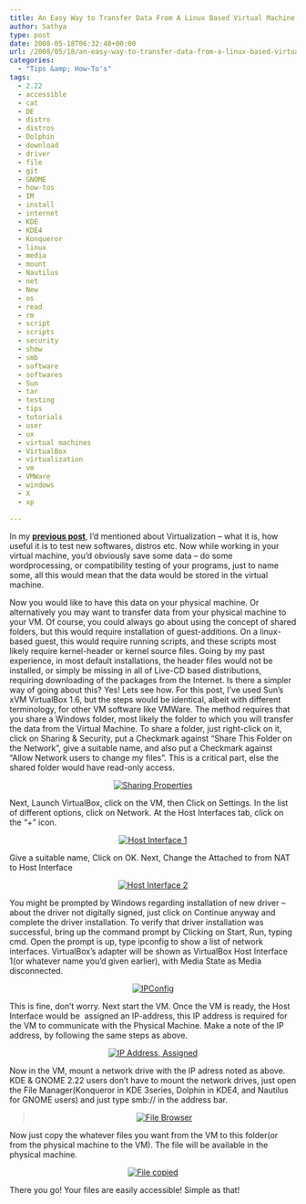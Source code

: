 ```yaml
---
title: An Easy Way to Transfer Data From A Linux Based Virtual Machine to Windows Host(And Vice Versa)
author: Sathya
type: post
date: 2008-05-18T06:32:48+00:00
url: /2008/05/18/an-easy-way-to-transfer-data-from-a-linux-based-virtual-machine-to-windows-hostand-vice-versa/
categories:
  - "Tips &amp; How-To's"
tags:
  - 2.22
  - accessible
  - cat
  - DE
  - distro
  - distros
  - Dolphin
  - download
  - driver
  - file
  - git
  - GNOME
  - how-tos
  - IM
  - install
  - internet
  - KDE
  - KDE4
  - Konqueror
  - linux
  - media
  - mount
  - Nautilus
  - net
  - New
  - os
  - read
  - rm
  - script
  - scripts
  - security
  - show
  - smb
  - software
  - softwares
  - Sun
  - tar
  - testing
  - tips
  - tutorials
  - user
  - ux
  - virtual machines
  - VirtualBox
  - virtualization
  - vm
  - VMWare
  - windows
  - X
  - xp

---
```

In my **<a href="https://sathyasays.com/wp-admin/sathyasays.com/2008/01/22/virtualization-concepts-and-basics-for-dummies" target="_blank">previous post</a>**, I&#8217;d mentioned about Virtualization &#8211; what it is, how useful it is to test new softwares, distros etc. Now while working in your virtual machine, you&#8217;d obviously save some data &#8211; do some wordprocessing, or compatibility testing of your programs, just to name some, all this would mean that the data would be stored in the virtual machine.

Now you would like to have this data on your physical machine. Or alternatively you may want to transfer data from your physical machine to your VM. Of course, you could always go about using the concept of shared folders, but this would require installation of guest-additions. On a linux-based guest, this would require running scripts, and these scripts most likely require kernel-header or kernel source files. Going by my past experience, in most default installations, the header files would not be installed, or simply be missing in all of Live-CD based distributions, requiring downloading of the packages from the Internet. Is there a simpler way of going about this? Yes! Lets see how. <!--more--> For this post, I&#8217;ve used Sun&#8217;s xVM VirtualBox 1.6, but the steps would be identical, albeit with different terminology, for other VM software like VMWare. The method requires that you share a Windows folder, most likely the folder to which you will transfer the data from the Virtual Machine. To share a folder, just right-click on it, click on Sharing & Security, put a Checkmark against &#8220;Share This Folder on the Network&#8221;, give a suitable name, and also put a Checkmark against &#8220;Allow Network users to change my files&#8221;. This is a critical part, else the shared folder would have read-only access.

<p style="text-align: center;">
  <a href="https://www.flickr.com/photos/sathyabhat/2500356930/" target="_blank"><img src="https://farm4.static.flickr.com/3203/2500356930_fb278c922a_m.jpg" alt="Sharing Properties"   /></a>
</p>

Next, Launch VirtualBox, click on the VM, then Click on Settings. In the list of different options, click on Network. At the Host Interfaces tab, click on the &#8220;+&#8221; icon.

<p style="text-align: center;">
  <a href="https://www.flickr.com/photos/sathyabhat/2500323906/" target="_blank"><img src="https://farm3.static.flickr.com/2420/2500323906_06c2a7b7ff_m.jpg" alt="Host Interface 1"   /></a>
</p>

<p style="text-align: left;">
  Give a suitable name, Click on OK. Next, Change the Attached to from NAT to Host Interface
</p>

<p style="text-align: center;">
  <a href="https://www.flickr.com/photos/sathyabhat/2500323908/" target="_blank"><img src="https://farm3.static.flickr.com/2210/2500323908_4af34764cf_m.jpg" alt="Host Interface 2"   /></a>
</p>

<p style="text-align: left;">
  You might be prompted by Windows regarding installation of new driver &#8211; about the driver not digitally signed, just click on Continue anyway and complete the driver installation. To verify that driver installation was successful, bring up the command prompt by Clicking on Start, Run, typing cmd. Open the prompt is up, type ipconfig to show a list of network interfaces. VirtualBox&#8217;s adapter will be shown as VirtualBox Host Interface 1(or whatever name you&#8217;d given earlier), with Media State as Media  disconnected.
</p>

<p style="text-align: center;">
  <a href="https://www.flickr.com/photos/sathyabhat/2500323920" target="_blank"><img src="https://farm3.static.flickr.com/2032/2500323920_578ff398b0_m.jpg" alt="IPConfig"   /></a>
</p>

<p style="text-align: left;">
  This is fine, don&#8217;t worry. Next start the VM. Once the VM is ready, the Host Interface would be  assigned an IP-address, this IP address is required for the VM to communicate with the Physical Machine. Make a note of the IP address, by following the same steps as above.
</p>

<p style="text-align: center;">
  <a href="https://www.flickr.com/photos/sathyabhat/2500323922/" target="_blank"><img src="https://farm3.static.flickr.com/2408/2500323922_e086bd6879_m.jpg" alt="IP Address, Assigned"   /></a>
</p>

<p style="text-align: left;">
  Now in the VM, mount a network drive with the IP adress noted as above. KDE & GNOME 2.22 users don&#8217;t have to mount the network drives, just open the File Manager(Konqueror in KDE 3series, Dolphin in KDE4, and Nautilus for GNOME users) and just type smb://<ip-address> in the address bar.
</p>

> <p style="text-align: center;">
>   <a href="https://www.flickr.com/photos/sathyabhat/2500356934/" target="_blank"><img src="https://farm3.static.flickr.com/2226/2500356934_5fc8b98572_m.jpg" alt="File Browser"   /></a>
> </p>

<p style="text-align: left;">
  <p style="text-align: left;">
    Now just copy the whatever files you want from the VM to this folder(or from the physical machine to the VM). The file will be available in the physical machine.
  </p>
  
  <p style="text-align: center;">
    <a href="https://www.flickr.com/photos/sathyabhat/2500356932/" target="_blank"><img src="https://farm3.static.flickr.com/2075/2500356932_2ab0a0c9bd_m.jpg" alt="File copied"   /></a>
  </p>
  
  <p style="text-align: left;">
    There you go! Your files are easily accessible! Simple as that!
  </p>
  
  <p style="text-align: left;">
    <p style="text-align: center;">
      <a href="https://www.flickr.com/photos/sathyabha</p"></a>
    </p>
